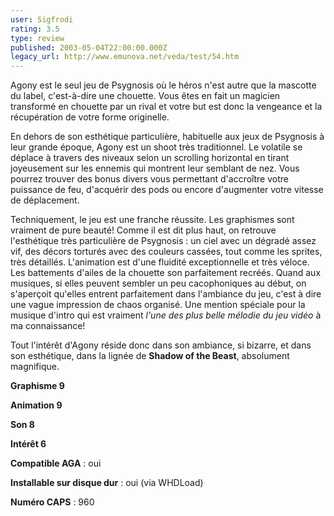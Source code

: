 ```yaml
---
user: Sigfrodi
rating: 3.5
type: review
published: 2003-05-04T22:00:00.000Z
legacy_url: http://www.emunova.net/veda/test/54.htm
---
```

Agony est le seul jeu de Psygnosis où le héros n'est autre que la mascotte du label, c'est-à-dire une chouette. Vous êtes en fait un magicien transformé en chouette par un rival et votre but est donc la vengeance et la récupération de votre forme originelle.  

  

En dehors de son esthétique particulière, habituelle aux jeux de Psygnosis à leur grande époque, Agony est un shoot très traditionnel. Le volatile se déplace à travers des niveaux selon un scrolling horizontal en tirant joyeusement sur les ennemis qui montrent leur semblant de nez. Vous pourrez trouver des bonus divers vous permettant d'accroître votre puissance de feu, d'acquérir des pods ou encore d'augmenter votre vitesse de déplacement.  

  

Techniquement, le jeu est une franche réussite. Les graphismes sont vraiment de pure beauté! Comme il est dit plus haut, on retrouve l'esthétique très particulière de Psygnosis : un ciel avec un dégradé assez vif, des décors torturés avec des couleurs cassées, tout comme les sprites, très détaillés. L'animation est d'une fluidité exceptionnelle et très véloce. Les battements d'ailes de la chouette son parfaitement recréés. Quand aux musiques, si elles peuvent sembler un peu cacophoniques au début, on s'aperçoit qu'elles entrent parfaitement dans l'ambiance du jeu, c'est à dire une vague impression de chaos organisé. Une mention spéciale pour la musique d'intro qui est vraiment _l'une des plus belle mélodie du jeu vidéo_ à ma connaissance!  

  

Tout l'intérêt d'Agony réside donc dans son ambiance, si bizarre, et dans son esthétique, dans la lignée de **Shadow of the Beast**, absolument magnifique.  

  

**Graphisme 9**  

**Animation 9**  

**Son 8**  

**Intérêt 6**  

  

**Compatible AGA** : oui  

**Installable sur disque dur** : oui (via WHDLoad)  

**Numéro CAPS** : 960